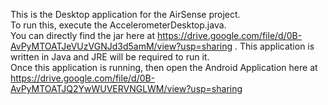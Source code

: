This is the Desktop application for the AirSense project. <br>
To run this, execute the AccelerometerDesktop.java. <br>
You can directly find the jar here at https://drive.google.com/file/d/0B-AvPyMTOATJeVUzVGNJd3d5amM/view?usp=sharing . This application is written in Java and JRE will be required to run it.<br>
Once this application is running, then open the Android Application here at https://drive.google.com/file/d/0B-AvPyMTOATJQ2YwWUVERVNGLWM/view?usp=sharing <br>
